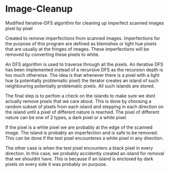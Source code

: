 # Image-Cleanup
Modified Iterative-DFS algorithm for cleaning up imperfect scanned images pixel by pixel

Created to remove imperfections from scanned images. Imperfections for the purpose of this program are defined as blemishes or light hue pixels that are usually at the fringes of images. These imperfections will be removed by converting these pixels to white.

An DFS algorithm is used to traverse through all the pixels. An iterative DFS has been implemented instead of a recursive DFS as the recursion depth is too much otherwise.
The idea is that whenever there is a pixel with a light hue (a potentially problematic pixel) the iterator creates an island of such neighbouring potentially problematic pixels. All such islands are stored.

The final step is to perfom a check on the islands to make sure we dont actually remove pixels that we care about. This is done by choosing a random subset of pixels from each island and stepping in each direction on the island until a pixel of different nature is reached. The pixel of different nature can be one of 2 types, a dark pixel or a white pixel.

If the pixel is a white pixel we are probably at the edge of the scanned image. The island is probably an imperfection and is safe to be removed. This can be done if the test pixel encounteres a white pixel in any direction.

The other case is when the test pixel encounters a black pixel in every direction. In this case, we probably accidently created an island for removal that we shouldnt have. This is because if an island is enclosed by dark pixels on every side it was probably on purpose.
